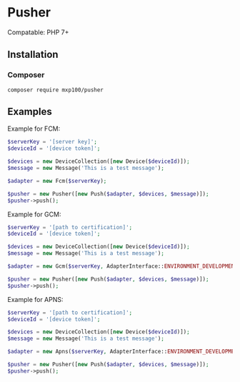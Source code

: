 # Pusher
Compatable: PHP 7+
## Installation
### Composer
`composer require mxp100/pusher`
## Examples
Example for FCM:
```php
$serverKey = '[server key]';
$deviceId = '[device token]';

$devices = new DeviceCollection([new Device($deviceId)]);
$message = new Message('This is a test message');

$adapter = new Fcm($serverKey);

$pusher = new Pusher([new Push($adapter, $devices, $message)]);
$pusher->push();
```
Example for GCM:
```php
$serverKey = '[path to certification]';
$deviceId = '[device token]';

$devices = new DeviceCollection([new Device($deviceId)]);
$message = new Message('This is a test message');

$adapter = new Gcm($serverKey, AdapterInterface::ENVIRONMENT_DEVELOPMENT);

$pusher = new Pusher([new Push($adapter, $devices, $message)]);
$pusher->push();
```
Example for APNS:
```php
$serverKey = '[path to certification]';
$deviceId = '[device token]';

$devices = new DeviceCollection([new Device($deviceId)]);
$message = new Message('This is a test message');

$adapter = new Apns($serverKey, AdapterInterface::ENVIRONMENT_DEVELOPMENT);

$pusher = new Pusher([new Push($adapter, $devices, $message)]);
$pusher->push();
```
